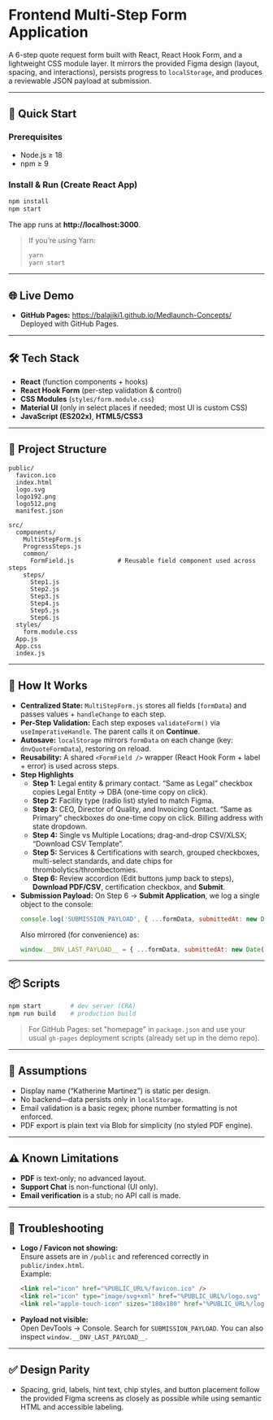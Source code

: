 # Frontend Multi-Step Form Application

A 6-step quote request form built with React, React Hook Form, and a lightweight CSS module layer. It mirrors the provided Figma design (layout, spacing, and interactions), persists progress to `localStorage`, and produces a reviewable JSON payload at submission.

---

## 🚀 Quick Start

### Prerequisites
- Node.js ≥ 18
- npm ≥ 9

### Install & Run (Create React App)
```bash
npm install
npm start
```
The app runs at **http://localhost:3000**.

> If you’re using Yarn:
> ```bash
> yarn
> yarn start
> ```

---

## 🌐 Live Demo

- **GitHub Pages:** https://balajiki1.github.io/Medlaunch-Concepts/  
  Deployed with GitHub Pages.

---

## 🛠️ Tech Stack

- **React** (function components + hooks)
- **React Hook Form** (per-step validation & control)
- **CSS Modules** (`styles/form.module.css`)
- **Material UI** (only in select places if needed; most UI is custom CSS)
- **JavaScript (ES202x)**, **HTML5/CSS3**

---

## 🧩 Project Structure

```
public/
  favicon.ico
  index.html
  logo.svg
  logo192.png
  logo512.png
  manifest.json

src/
  components/
    MultiStepForm.js
    ProgressSteps.js
    common/
      FormField.js            # Reusable field component used across steps
    steps/
      Step1.js
      Step2.js
      Step3.js
      Step4.js
      Step5.js
      Step6.js
  styles/
    form.module.css
  App.js
  App.css
  index.js
```

---

## 🧠 How It Works

- **Centralized State:** `MultiStepForm.js` stores all fields (`formData`) and passes values + `handleChange` to each step.
- **Per-Step Validation:** Each step exposes `validateForm()` via `useImperativeHandle`. The parent calls it on **Continue**.
- **Autosave:** `localStorage` mirrors `formData` on each change (key: `dnvQuoteFormData`), restoring on reload.
- **Reusability:** A shared `<FormField />` wrapper (React Hook Form + label + error) is used across steps.
- **Step Highlights**
  - **Step 1:** Legal entity & primary contact. “Same as Legal” checkbox copies Legal Entity → DBA (one-time copy on click).
  - **Step 2:** Facility type (radio list) styled to match Figma.
  - **Step 3:** CEO, Director of Quality, and Invoicing Contact. “Same as Primary” checkboxes do one-time copy on click. Billing address with state dropdown.
  - **Step 4:** Single vs Multiple Locations; drag-and-drop CSV/XLSX; “Download CSV Template”.
  - **Step 5:** Services & Certifications with search, grouped checkboxes, multi-select standards, and date chips for thrombolytics/thrombectomies.
  - **Step 6:** Review accordion (Edit buttons jump back to steps), **Download PDF/CSV**, certification checkbox, and **Submit**.
- **Submission Payload:** On Step 6 → **Submit Application**, we log a single object to the console:
  ```js
  console.log('SUBMISSION_PAYLOAD', { ...formData, submittedAt: new Date().toISOString() });
  ```
  Also mirrored (for convenience) as:
  ```js
  window.__DNV_LAST_PAYLOAD__ = { ...formData, submittedAt: new Date().toISOString() };
  ```

---

## 📦 Scripts

```bash
npm start        # dev server (CRA)
npm run build    # production build
```

> For GitHub Pages: set "homepage" in `package.json` and use your usual `gh-pages` deployment scripts (already set up in the demo repo).

---

## 📌 Assumptions

- Display name (“Katherine Martinez”) is static per design.
- No backend—data persists only in `localStorage`.
- Email validation is a basic regex; phone number formatting is not enforced.
- PDF export is plain text via Blob for simplicity (no styled PDF engine).

---

## ⚠️ Known Limitations

- **PDF** is text-only; no advanced layout.
- **Support Chat** is non-functional (UI only).
- **Email verification** is a stub; no API call is made.

---

## 🧩 Troubleshooting

- **Logo / Favicon not showing:**  
  Ensure assets are in `/public` and referenced correctly in `public/index.html`.  
  Example:
  ```html
  <link rel="icon" href="%PUBLIC_URL%/favicon.ico" />
  <link rel="icon" type="image/svg+xml" href="%PUBLIC_URL%/logo.svg" />
  <link rel="apple-touch-icon" sizes="180x180" href="%PUBLIC_URL%/logo192.png" />
  ```
- **Payload not visible:**  
  Open DevTools → Console. Search for `SUBMISSION_PAYLOAD`. You can also inspect `window.__DNV_LAST_PAYLOAD__`.

---

## ✅ Design Parity

- Spacing, grid, labels, hint text, chip styles, and button placement follow the provided Figma screens as closely as possible while using semantic HTML and accessible labeling.
